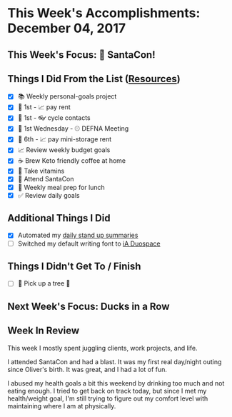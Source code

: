 # This Week's Accomplishments: December 04, 2017

## This Week's Focus: :santa: SantaCon!

## Things I Did From the List ([Resources](resources.md))

- [x] :books: Weekly personal-goals project
- [x] :calendar: 1st - :chart_with_upwards_trend: pay rent
- [x] :calendar: 1st - :eyeglasses: cycle contacts
- [x] :calendar: 1st Wednesday - :baseball: DEFNA Meeting
- [x] :calendar: 6th - :chart_with_upwards_trend: pay mini-storage rent
- [x] :chart_with_upwards_trend: Review weekly budget goals
- [x] :coffee: Brew Keto friendly coffee at home
- [x] :muscle: Take vitamins
- [x] :santa: Attend SantaCon
- [x] :stew: Weekly meal prep for lunch
- [x] :white_check_mark: Review daily goals

## Additional Things I Did

- [x] Automated my [daily stand up summaries](https://gist.github.com/jefftriplett/2dce2823fb9dc8dbbdc34160d41e0bb4)
- [ ] Switched my default writing font to [iA Duospace](https://ia.net/topics/in-search-of-the-perfect-writing-font/)

## Things I Didn't Get To / Finish

- [ ] :santa: Pick up a tree :christmas_tree:

## Next Week's Focus: Ducks in a Row

## Week In Review

This week I mostly spent juggling clients, work projects, and life.

I attended SantaCon and had a blast. It was my first real day/night outing since Oliver's birth. It was great, and I had a lot of fun. 

I abused my health goals a bit this weekend by drinking too much and not eating enough. I tried to get back on track today, but since I met my health/weight goal, I'm still trying to figure out my comfort level with maintaining where I am at physically. 
